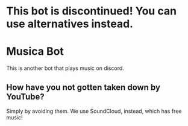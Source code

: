 # This bot is discontinued! You can use alternatives instead.

# Musica Bot
This is another bot that plays music on discord.  

## How have you not gotten taken down by YouTube?
Simply by avoiding them. We use SoundCloud, instead, which has free music!  
